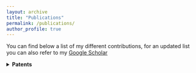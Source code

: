 ```yaml
---
layout: archive
title: "Publications"
permalink: /publications/
author_profile: true
---
```


You can find below a list of my different contributions, for an updated list you can also refer to my [Google Scholar](https://scholar.google.com/citations?user=ZpAauKQAAAAJ&hl=en)

<!-----
<details><summary><b>Je t'aime</b></summary>
        
* à l'infini
* pour l'infini
* jusqu'à l'infini
        
</details>
----->

<details>
  <summary>
          <b>Patents</b>
  </summary>

* E. Denimal,  S. Nacivet et J-J. Sinou, _Prédiction d'instabilité de crissement pour une frein de véhicule_, Brevet International PCT/FR2019/052753, November 2019.
* E. Denimal,  S. Nacivet et J-J. Sinou, _Prédiction d'instabilité de crissement pour une frein de véhicule_, Brevet France FR1872222, December 2018.
  
</details>

<!----
<details>
  <summary><b>Journal papers</b></summary>
  
- A. Mélot, E. Denimal, L. Renson,  _Multi-parametric optimization of bifurcation structures_, Proceedings of the Royal Society A: Mathematical, Physical and Engineering Sciences, [HAL](https://hal.science/hal-04378993).
- A. Bisoi, M. Tüfekci, V. Öztekin, E. Denimal Goy, L. Salles, _Experimental Investigation of Mechanical Properties of Additively Manufactured Fibre-Reinforced Composite Structures for Robotic Applications_, Applied Composite Materials (2023) [DOI](https://doi.org/10.1007/s10443-023-10179-9), **Open Access**.
- E. Denimal, J-J. Sinou, _Efficient parametric study of a stochastic airfoil system based on hybrid surrogate modelling with advanced automatic kriging construction_, European Journal of Mechanics - A/Solids, 104926 (2023) [DOI](https://doi.org/10.1016/j.euromechsol.2023.104926), **Open Access**.
- E. Denimal, L. Renson, C. Wong, L. Salles, _Topology optimisation of friction under-platform dampers using Moving Morphable Components and the Efficient Global Optimization algorithm_, Structural and Multidisciplinary Optimization, 65, 56 (2022), [DOI](https://doi.org/10.1007/s00158-021-03158-w), **Open Access**.
- J-J. Sinou, E. Denimal, _Reliable crack detection in a rotor system with uncertainties via advanced simulation models based on kriging and Polynomial Chaos Expansion_, European Journal of Mechanics - A/Solids, 92, 104451, 2022. [DOI](https://doi.org/10.1016/j.euromechsol.2021.104451)}, **Open Access**.
- Y. Sun, E. Denimal, J. Yuan, L. Salles, _Geometric design of friction ring dampers in blisks using nonlinear modal analysis and Kriging surrogate model_, Structural and Multidisciplinary Optimization,  65, 98 (2022). [DOI](https://doi.org/10.1007/s00158-021-03093-w) [HAL](https://hal.science/hal-03591512/).
- E. Denimal, J-J. Sinou, _Advanced computational technique based on kriging and Polynomial Chaos Expansion for structural stability of mechanical systems with uncertainties_, Journal of Engineering Mathematics, 130, 7 (2021). [DOI](https://doi.org/10.1007/s10665-021-10157-9) [HAL](https://hal.inria.fr/hal-03341899).
- E. Denimal, J-J. Sinou, S. Nacivet, _Prediction of squeal instabilities of a FEM automotive brake with uncertain structural and environmental parameters with an hybrid surrogate model_, Journal of Vibration and Acoustics, 2022, 144(2): 021006. [DOI](https://doi.org/10.1115/1.4051698) [HAL](https://hal.inria.fr/hal-03295984).
- E. Denimal, J-J. Sinou, _Advanced kriging-based surrogate modelling and sensitivity analysis for rotordynamics with uncertainties_, European Journal of Mechanics - A/Solids, 2021, 90:1-20  [DOI](https://doi.org/10.1016/j.euromechsol.2021.104331) [HAL](https://hal.inria.fr/hal-03246852).
- E. Denimal, J-J. Sinou, S. Nacivet, _Prediction and analysis of quasi-periodic solution for friction-induced vibration of an industrial brake system with the Generalized Modal Amplitude Stability Analysis_, Journal of Sound and Vibration, 2021, 506: 116164. [DOI](https://doi.org/10.1016/j.jsv.2021.116164) [HAL](https://hal.inria.fr/hal-03214459v1).
- J. Yuan, A. Fantetti, E. Denimal, S. Bhatnagar, L. Pesaresi, C. Schwingshackl, L. Salles, _Propagation of Friction Parameter Uncertainties in the Nonlinear Dynamic Response of Turbine Blades with Underplatform Dampers_, Mechanical System and Signal Processing, Feb. 2021, [DOI](https://doi.org/10.1016/j.ymssp.2021.107673) [HAL](https://hal.archives-ouvertes.fr/hal-03155798v1).
- Y. Sun, J. Yuan, E. Denimal, L. Salles, _Nonlinear Modal Analysis of Frictional Ring Damper for Compressor Blisk_, ASME. J. Eng. Gas Turbines Power., Jan 2021, [DOI](https://doi.org/10.1115/1.4049761) [HAL](https://hal.archives-ouvertes.fr/hal-03151035v1).
- E. Denimal, C. Wong, L. Salles, L. Pesaresi, _On the efficiency of a conical under-platform damper for turbines_, J. Eng. Gas Turbines Power., Jan. 2021, [DOI](https://doi.org/10.1115/1.4049665) [HAL](https://hal.archives-ouvertes.fr/hal-03108553v2).
- E. Denimal, F. El Haddad, C. Wong, L. Salles, _Topological optimization of under-platform dampers with Moving Morphable Components and global optimization algorithm for frequency response_, J. Eng. Gas Turbines Power., Jan. 2021, [DOI](https://doi.org/10.1115/1.4049666) [HAL](https://hal.archives-ouvertes.fr/hal-03106794v3).
- E. Denimal, J-J. Sinou, S. Nacivet, _Generalised Modal Amplitude Stability Analysis for the prediction of the non-linear dynamic response of mechanical systems subjected to friction-induced vibrations_, Nonlinear Dynamics, 2020, [DOI](https://doi.org/10.1007/s11071-020-05627-1) [HAL](https://hal.archives-ouvertes.fr/hal-02967166).
- Y. Sun, J. Yuan, L. Pesaresi, E. Denimal, L. Salles, _Parameter study and uncertainty quantification of the nonlinear modal properties of frictional dampers_, Journal of Vibration and Acoustic, 2020,  [DOI](https://doi.org/10.1115/1.4046953) [HAL](https://hal.archives-ouvertes.fr/hal-02957549v1).
- E. Denimal, J-J. Sinou, S. Nacivet,_ Influence of structural modifications of automotive brake systems for squeal events with kriging meta-modelling method_, Journal of Sound and Vibration, 2019,  [DOI](https://doi.org/10.1016/j.jsv.2019.114938) [HAL](https://hal.archives-ouvertes.fr/hal-02957521).
- J. Neufond, E. Denimal, E. Rigaud, J. Perret-Liaudet, A. Carbonelli, _Whining noise computation of planetary gear systems induced by the multi-mesh excitations_, Proceeding of the iMeche Part C : Journal of Mechanical Engineering Science, 2019, [DOI](https://doi.org/10.1177/0954406219853313).
- E. Denimal, J-J. Sinou, S. Nacivet and L. Nechak, _Squeal analysis based on the effect and determination of the most influential contacts between the different components of an automotive brake system_, International journal of mechanical sciences, 2019, 151:192-213, [DOI](https://doi.org/10.1016/j.ijmecsci.2018.10.054) [HAL](https://hal.archives-ouvertes.fr/hal-02957511).
- E. Denimal, L. Nechak, J-J. Sinou, J. J. and S. Nacivet, _A novel hybrid surrogate model and its application on a mechanical system subjected to friction-induced vibration_, Journal of Sound and Vibration, 2018, 434:456-474, [DOI](https://doi.org/10.1016/j.jsv.2017.08.005) [HAL](https://hal.inria.fr/hal-02957474)
- E. Denimal, L. Nechak, J-J. Sinou and S. Nacivet, _Kriging Surrogate Models for Predicting the Complex Eigenvalues of Mechanical Systems Subjected to Friction-Induced Vibration_,  Shock and Vibration, 2016, [DOI](https://doi.org/10.1155/2016/3586230), **Open Access**.
  
</details>

<details>
  <summary><b>International communications</b></summary>

- A. Melot, E. Denimal, L. Renson, _Parametric optimization of fold bifurcations_, Nodycon 2023, Roma, Italy. [HAL](https://inria.hal.science/hal-04166242)
- A. Cadoret, E. Denimal, J-M. Leroy, J-L Pfister, L. Mevel, _Wind turbine rotor fault detection and localization with anisotropy tracking  based on the local approach_, WESC, Glasgow, 2023.
- E. Denimal, J. Yuan, _Multiscale uncertainty quantification in friction interfaces for structural nonlinear dynamics_, UNCECOMP, Athens, 2023. [HAL](https://inria.hal.science/hal-04166776)
- A. Cadoret, E. Denimal, J-M. Leroy, J-L. Pfister, L. Mevel, _Modal-based anisotropy early warning in wind turbine rotor_, IFAC World Congress 2023, July 2023, Yokohama, Japan. [DOI](https://doi.org/10.1016/j.ifacol.2023.10.529) [HAL](https://inria.hal.science/hal-04165537)
- E. Denimal, J. Yuan, _Multiscale uncertainty quantification of complex nonlinear dynamic structures with friction interfaces_, Nodycon 2023, Roma, Italy. [HAL](https://inria.hal.science/hal-04166228)
- E. Denimal, S. Gres, _Crack-damage quantification based on stochastic optimization of finite element models with data-driven features_, ISMA 2022, Leuven, Belgium. [HAL](https://hal.inria.fr/hal-03784406/document)
- A. Cadoret, E. Denimal, J-M. Leroy, J-L. Pfister, L. Mevel, _Operational modal analysis and fault detection of wind turbine blades using uncertainties on modes shapes_, ISMA 2022, Leuven, Belgium. [HAL](https://hal.inria.fr/hal-03786767)
- A. Cadoret, E. Denimal, J-M. Leroy, J-L. Pfister, L. Mevel, _Periodic System Approximation for Operational Modal Analysis of Operating Wind Turbine_, EWSHM 2022, 4-7 July 2022, Palermo, Italy. [HAL](https://hal.inria.fr/hal-03873668)
- A. Cadoret, E. Denimal, J-M. Leroy, J-L. Pfister, L. Mevel, _Linear Time Invariant Approximation for Subspace Identification of Linear Periodic Systems Applied to Wind Turbines_, SafeProcess 2022, June 2022, Cyprus. [DOI](https://doi.org/10.1016/j.ifacol.2022.07.104) [HAL](https://hal.inria.fr/hal-03786774) 
- V. Barreau, E. Denimal, L. Salles, _Topological optimisation and 3D printing of a Bladed disk_, TurboExpo 2022, June 2022, Rotterdam, The Netherlands. [HAL](https://hal.archives-ouvertes.fr/hal-03860541)
- E. Denimal, R. Chevalier, L. Renson, L. Salles, _Shape Optimisation for Friction Dampers with Stress Constraint_, IMAC-XL, Florida, Feb. 2022. [HAL](https://hal.archives-ouvertes.fr/hal-03655585v1)
- E. Denimal, J-J. Sinou, _Advanced meta-modelling techniques and sensitivity analysis for rotordynamics in an uncertain context_, IMAC-XL, Florida, Feb. 2022. [HAL](https://hal.archives-ouvertes.fr/hal-03655590v1)
- E. Denimal, L. Renson, L. Salles, _Topological optimisation of friction dampers for nonlinear resonances mitigation_, Nodycon 2021, Italy, Feb. 2021. [HAL](https://hal.archives-ouvertes.fr/hal-03165602v1)
- Y. Sun, J. Yuan, E. Denimal, L. Salles, _The study of the contact interface for compressor blisk with ring damper using nonlinear modal analysis_, Fourth Chinese International Turbo-machinery Conference, GuangZhou (China), November 2020. [DOI](https://iopscience.iop.org/article/10.1088/1757-899X/1081/1/012041)
- S. Bhatnagar, J. Yuan,  A. Fantetti, E. Denimal, L. Salles, _Quantification of Uncertainties in Nonlinear vibrations of Aero-engine Turbines with Underplatform Dampers_, ISMA-USD 2020, Leuven (Belgique), 7-9 Septembre 2020. [HAL](https://hal.archives-ouvertes.fr/hal-03860207)
- E. Denimal, F. El Haddad, C. Wong, L. Salles, _Topological optimization of under-platform dampers with Moving Morphable Components and global optimization algorithm for frequency response_, ASME Turbo Expo 2020, London, 22-26 June 2020.
- E. Denimal, C. Wong, L. Salles, L. Pesaresi, _On the efficiency of a conical under-platform damper for turbines_, ASME Turbo Expo 2020, London, 22-26 June 2020.
- Y. Sun, J. Yuan, E. Denimal, L. Salles, _Numerical Analysis of Frictional Ring Damper for Compressor Blisk Using Nonlinear Modal Analysis_, ASME Turbo Expo 2020, London, 22-26 June 2020.
- E. Denimal, F. El-Haddad, L. Salles, _Topological optimisation of vibration levels under periodic load with Moving Morphable Components_, IGA2019, Munich (Allemagne), 18-20 September 2019.
- Y. Sun, J. Yuan, L. Pesaresi, E. Denimal, L. Salles, _Using Complex Nonlinear Normal Mode to Design a Frictional Damper for Bladed Disk_, Seventh International Conference on Nonlinear vibrations, Localization and Energy transfer, Marseille (France),  1-4 July 2019.
- E. Denimal, S. Nacivet, J-J. Sinou, L. Nechak, _A strategy based on genetic algorithm to deal with influent internal contacts_, Eurobrake, La Haye (Pays-Bas), 22-24 mai 2018.
- E. Denimal, S. Nacivet, L. Nechak, J-J. Sinou, _On the influence of multiple contact conditions on brake squeal_, Eurodyn 2017, Sept 2017, Roma, Italy
Procedia Engineering, 2017, 199, pp.3260-3265, [DOI](https://doi.org/10.1016/j.proeng.2017.09.355) [HAL](https://hal.archives-ouvertes.fr/hal-03256383v1).
- E. Denimal, L. Nechak, J-J. Sinou, S. Nacivet, _A New Surrogate Modeling Method Associating Generalized Polynomial Chaos Expansion and Kriging for Mechanical Systems Subjected to Friction-Induced Vibration_,  IMAC XXXVth, Feb 2017, Los Angeles, California, USA, Special Topics in Structural Dynamics, Vol. 6, pp. 17-23, [DOI](http://dx.doi.org/10.1007/978-3-319-53841-9_2).
  
</details>
---->
<!----
<details>
  <summary><b>National communications</b></summary>

- A. Cadoret, E. Denimal, J-M Leroy, J-L Pfister, L. Mevel, Détection d'anisotropie d'un rotor d'éolienne par suivi du changement de phase des modes propres, Congrès Français de Mécanique, Nantes, Sept 2022. \href{https://hal.inria.fr/hal-03859882}{<hal-03859882>}
- E. Denimal, J-J. Sinou, Méta-modélisation avancée et analyse de sensibilité pour la dynamique des rotors en contexte incertain, Congrès Français de Mécanique, Nantes, Sept 2022.\href{https://hal.inria.fr/hal-03859895}{<hal-03859895>}
- E. Denimal, L. Renson, L. Salles, Optimisation topologique d'amortisseurs par frottement pour la réduction des résonances non-linéaires par approches MMC et EGO, CSMA 2022, Giens, Mai 2022. \href{https://hal.archives-ouvertes.fr/hal-03717948v1}{<hal-03717948v1>}
- E. Denimal, Prédiction des instabilités de frottement par méta-modélisation et approches fréquentielles - Application au crissement de frein automobile, Colloque de Recherche Inter Ecoles Centrales, Lyon (France), 18 juin 2019.
- E. Denimal, Prédiction des instabilités de frottement par méta-modélisation et approches fréquentielles - Application au crissement de frein automobile, Colloque national en calcul des structures, Giens (France), 13-17 mai 2019.
- E. Denimal, J-J. Sinou, S. Nacivet, Mise en place d'une technique numérique pour l'estimation de vibrations non-linéaires auto-entretenues avec frottement - Application à la prédiction du crissement de frein automobile, Colloque national en calcul des structures, Giens (France), 13-17 mai 2019.\href{https://hal.archives-ouvertes.fr/hal-02449146v1}{<hal-02449146v1>}
- E. Denimal, S. Nacivet, L. Nechak, J-J. Sinou, Influence des conditions de contact sur le crissement de frein, Colloque national en calcul des structures, Giens (France), 15-19 mai 2017. \href{https://hal.archives-ouvertes.fr/hal-01899348v1}{<hal-01899348v1>}
- E. Denimal, S. Nacivet, L. Nechak, J-J. Sinou, Influence des états de contact sur le crissement de frein, Journées Jeunes Chercheurs en Acoustique, Vibration et Bruit, Marseille (France), 17-18 novembre 2016.
- E. Denimal, A. Carbonelli, J. Perret-Liaudet, E. Rigaud, Static Transmission Error computation in planetary gears by quadratic optimization, Journées des Transmissions Mécaniques 2016, Juillet 2016, Lyon.

</details>


<details>
  <summary><b>Seminars and workshops</b></summary>

- A. Cadoret, JL Pfister, JM Leroy, E. Denimal, L. Mevel, \textit{Suivie de santé structurelle d’une éolienne par OMA (Operational Modal Analysis) : application à la détection de défaut du rotor}, Journées Scientifiques de l’Eolien 2024, St Malo, 25-26/01/2024.
- \textbf{E. Denimal}, \textit{Meta-modelling for uncertainty quantification and optimisation in nonlinear structural dynamics}, Strathclyde University (UK), 07/06/2023.
-  \textbf{E. Denimal}, \textit{Structural optimisation of bifurcation diagrams }, 2023 CornerStone Rolls-Royce Conference, \textbf{Invited}, Nottingham University (UK), 26/04/2023.
- \textbf{E. Denimal}, \textit{Surrogate modelling for structural design in nonlinear dynamics - application to friction damping in aircraft application}, Inria Saclay, Platon team, 18/11/2022. %\href{https://team.inria.fr/platon/seminar-enora-denimal-2/}{<Link>}
- \textbf{E. Denimal}, \textit{Propagation d’incertitudes et méta-modélisation pour la prédiction des instabilités de frottement}, Séminaires du GT Dynamique des Structures, IRMAR, Rennes, 04/10/2022.
- \textbf{E. Denimal}, \textit{Shape optimisation: a technical solution for the future of the aircraft industry?}, Journées Environnement et Numérique, Inria Rennes, 20/11/2021.
-  V. Barreau, \textbf{E. Denimal}, L. Salles, \textit{Topological Optimisation of a Bladed Disk}, {2021 CornerStone Prosperity Partnership \& Doctoral Training Conference} - Imperial College London, (United Kingdom), 29/06/2021.
-  \textbf{E. Denimal}, \textit{Topological optimisation of friction dampers based on efficient global optimisation}, {UTP Seminars - Imperial College London, Oxford University, Nottingham University} (United Kingdom), 12/05/2021.
-  \textbf{E. Denimal}, \textit{Meta-mod\'elisation pour la quantification d'incertitudes et l'optimisation de syst\`emes non-lin\'eaires}, {S\'eminaire invit\'ee FEMTO} (Besancon), 28/11/2019.
-  \textbf{E. Denimal}, \textit{Prediction of friction induced vibrations by meta-modelling and frequential approach - Application to automotive squeal noise}, Seminar Imperial College London, 05/06/2019.
-  \textbf{E. Denimal}, \textit{Prédiction des instabilités de frottement par méta-modélisation et approches fréquentielles - Application au crissement de frein automobile}, {Séminaire invitée Inria Rennes}, 26/10/2018.
-  \textbf{E. Denimal}, \textit{Mise en œuvre d'un algorithme génétique et d'une méta-modélisation pour le crissement de frein} , Séminaire PSA Réseau des systèmes dynamiques amortis, non-linéaires et incertains, 15/12/2017.
-  \textbf{E. Denimal}, \textit{Meta-modelling and uncertainties for mechanical systems subjected to friction-induced vibration}, {Séminaire invitée Imperial College London}, 27/09/2017.
-  \textbf{E. Denimal}, \textit{Etudes sur la linéarisation et la méta-modélisation pour la prestation crissement de frein}, Séminaire PSA Réseau des systèmes dynamiques amortis, non-linéaires et incertains, 31/11/2016.
  
</details>
---->


<!-----
{% if author.googlescholar %}
  You can also find my articles on <u><a href="{{author.googlescholar}}">my Google Scholar profile</a>.</u>
{% endif %}

{% include base_path %}

{% for post in site.publications reversed %}
  {% include archive-single.html %}
{% endfor %}
----->
